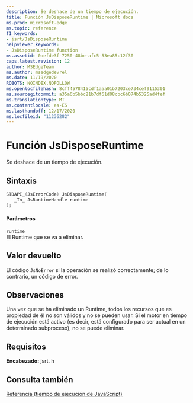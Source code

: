 ```yaml
---
description: Se deshace de un tiempo de ejecución.
title: Función JsDisposeRuntime | Microsoft docs
ms.prod: microsoft-edge
ms.topic: reference
f1_keywords:
- jsrt/JsDisposeRuntime
helpviewer_keywords:
- JsDisposeRuntime function
ms.assetid: 0aefde3f-7250-48be-afc5-53ea85c12f30
caps.latest.revision: 12
author: MSEdgeTeam
ms.author: msedgedevrel
ms.date: 11/19/2020
ROBOTS: NOINDEX,NOFOLLOW
ms.openlocfilehash: 8cff4578415cdf1aaa01b7203ce734cef9115301
ms.sourcegitcommit: a35a6b5bbc21b7df61d08cbc6b074b5325ad4fef
ms.translationtype: MT
ms.contentlocale: es-ES
ms.lasthandoff: 12/17/2020
ms.locfileid: "11236282"
---
```

# Función JsDisposeRuntime

Se deshace de un tiempo de ejecución.  
  
## Sintaxis  
  
```cpp  
STDAPI_(JsErrorCode) JsDisposeRuntime(  
   _In_ JsRuntimeHandle runtime  
);  
```  
  
#### Parámetros  
 `runtime`  
 El Runtime que se va a eliminar.  
  
## Valor devuelto  
 El código `JsNoError` si la operación se realizó correctamente; de lo contrario, un código de error.  
  
## Observaciones  
 Una vez que se ha eliminado un Runtime, todos los recursos que es propiedad de él no son válidos y no se pueden usar. Si el motor en tiempo de ejecución está activo (es decir, está configurado para ser actual en un determinado subproceso), no se puede eliminar.  
  
## Requisitos  
 **Encabezado:** jsrt. h  
  
## Consulta también  
 [Referencia (tiempo de ejecución de JavaScript)](../chakra-hosting/reference-javascript-runtime.md)
